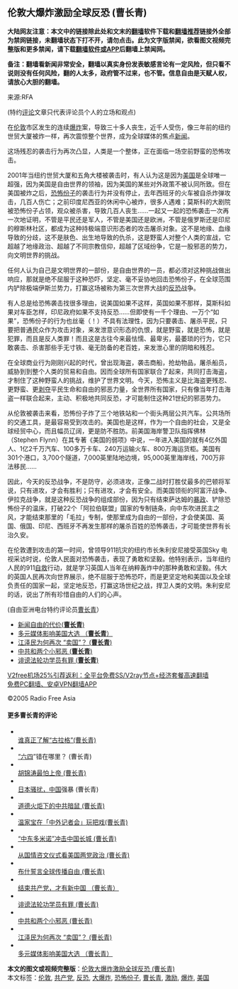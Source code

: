  <h2>伦敦大爆炸激励全球反恐 (曹长青)</h2> <p class="notice"><b>大陆网友注意：本文中的链接除此处和文末的<a href="https://github.com/bannedbook/fanqiang" >翻墙</a>软件下载和<a href="https://github.com/killgcd/justmysocks/blob/master/README.md">翻墙推荐</a>链接外全部为禁网链接，未翻墙状态下打不开，请勿点击。此为文字版禁闻，欲看图文视频完整版和更多禁闻，请下载<a href="https://github.com/bannedbook/fanqiang">翻墙软件或APP</a>后翻墙上禁闻网。</p><p>备注：翻墙看新闻非常安全，翻墙以真实身份发表敏感言论有一定风险，但只看不说则没有任何风险，翻的人太多，政府管不过来，也不管。信息自由是天赋人权，请放心大胆的翻墙。</b></p>  <div class="entry"> <p>来源:RFA</p> <p> (特约<span class='wp_keywordlink_affiliate'><a href="https://www.bannedbook.org/bnews/comments/" title="新闻评论" target="_blank">评论</a></span>文章只代表评论员个人的立场和观点) </p> <p> 在<a href="https://www.bannedbook.org/bnews/tag/%e4%bc%a6%e6%95%a6/" class="st_tag internal_tag" rel="tag" title="标签 伦敦 下的日志">伦敦</a>市区发生的连续<a href="https://www.bannedbook.org/bnews/tag/%e7%88%86%e7%82%b8/" class="st_tag internal_tag" rel="tag" title="标签 爆炸 下的日志">爆炸</a>案，导致三十多人丧生，近千人受伤，像三年前的纽约世贸大厦被炸一样，再次震惊整个世界，成为全球媒体的焦点<span class='wp_keywordlink_affiliate'><a href="https://www.bannedbook.org/" title="新闻">新闻</a></span>。 </p>  <p> 这场残忍的袭击行为再次凸显，人类是一个整体，正在面临一场空前野蛮的恐怖攻击。 </p> <p> 2001年当纽约世贸大厦和五角大楼被袭击时，有人认为这是因为<a href="https://www.bannedbook.org/bnews/tag/%e7%be%8e%e5%9b%bd/" class="st_tag internal_tag" rel="tag" title="标签 美国 下的日志">美国</a>是全球唯一超强，因为美国是自由世界的领袖，因为美国的某些对外政策不被认同所致。但在美国被炸之后，<a href="https://www.bannedbook.org/bnews/tag/%E6%81%90%E6%80%96%E4%BB%BD%E5%AD%90/" class="st_tag internal_tag" rel="tag" title="标签 恐怖份子 下的日志">恐怖份子</a>的袭击行为并没有停止，去年西班牙的火车被自杀炸弹攻击，几百人伤亡；之前印度尼西亚的休闲中心被炸，很多人遇难；莫斯科的大剧院被恐怖份子占领，观众被杀害，导致几百人丧生……一起又一起的恐怖袭击一次再一次地证明，不管是平民还是军人，不管是美国还是欧洲，不管是俄罗斯还是印尼的穆斯林社区，都成为这种持极端意识形态者的攻击屠杀对象。这不是地缘、血缘导致的分歧，这不是肤色、出生地导致的仇杀，这是野蛮人对整个人类的宣战，它超越了地缘政治、超越了不同宗教信仰，超越了区域纷争，它是一股邪恶的势力，向文明世界的挑战。 </p> <p> 任何人认为自己是文明世界的一部份，是自由世界的一员，都必须对这种挑战做出响应，那就是绝不屈服于这种恐吓，坚定、毫不妥协地回击恐怖份子，在全球范围内铲除极端伊斯兰势力，打赢这场被称为第三次世界大战的<a href="https://www.bannedbook.org/bnews/tag/%e5%8f%8d%e6%81%90/" class="st_tag internal_tag" rel="tag" title="标签 反恐 下的日志">反恐</a>战争。 </p>  <p> 有人总是给恐怖袭击找很多理由，说美国如果不这样，英国如果不那样，莫斯科如果对车臣怎样，印尼政府如果不支持反恐……但即使有一千个理由、一万个“如果”，恐怖份子的行为也丝毫（！）不具有法理性，因为只要袭击、屠杀平民，只要把普通民众作为攻击对象，来发泄意识形态的仇恨，就是野蛮，就是恐怖，就是犯罪，而且是反人类罪！而且这是古往今来最怯懦、最卑劣，最萎琐的行为，它只敢袭击、杀害那些手无寸铁、毫无防备的老百姓，来发泄心里的阴暗和残忍。 </p> <p> 在全球商业行为刚刚兴起的时代，曾出现海盗，袭击商船，抢劫物品，屠杀船员，威胁到到整个人类的贸易和自由。因而全球所有国家联合了起来，共同打击海盗，才制住了这种野蛮人的挑战，维护了世界文明。今天，恐怖主义是比海盗更残忍、更野蛮、更<span class='wp_keywordlink'><a href="https://www.bannedbook.org/forum2/topic21.html" title="《剥夺》 黄建民 著" target="_blank">剥夺</a></span>平民生命和自由的邪恶力量，全世界所有国家，只有像当年打击海盗一样联合起来，主动、积极地共同反恐，才可能制住这种21世纪的邪恶势力。 </p> <p> 从伦敦被袭击来看，恐怖份子炸了三个地铁站和一个街头两层公共汽车。公共场所的交通工具，是最容易受到攻击的。美国也是这样，作为一个自由的社会，又是全球经贸中心，而且幅员辽阔，更是防不胜防。前美国海岸警卫队指挥佛林（Stephen Flynn）在其专著《美国的弱项》中说，一年进入美国的就有4亿外国人、1亿2千万汽车、100多万卡车、240万运输火车、800万海运货柜。美国有301个港口，3,700个隧道，7,000英里陆地边境，95,000英里海岸线，700万非法移民…… </p>  <p> 因此，今天的反恐战争，不是防守，必须进攻，正像二战时打胜仗最多的巴顿将军说，只有进攻，才会有胜利；只有进攻，才会有安全。而美国领衔的阿富汗战争、伊拉克战争，就是这种反恐战争的组成部份，因为只有结束萨达姆的<span class='wp_keywordlink'><a href="https://www.bannedbook.org/forum11/topic276.html" title="禁片：评中国共产党的暴政" target="_blank">暴政</a></span>、铲除恐怖份子的温床，打破22个「阿拉伯联盟」国家的专制链条，向中东吹进民主之风，才能结束那里的「毛拉」专制，使那里成为自由的一部份，才会使美国、英国、俄国、印尼、西班牙不再发生那样的屠杀百姓的恐怖袭击，才可能使世界有长治久安。 </p> <p> 在伦敦遭到攻击的第一时间，曾领导911抗灾的纽约市长朱利安尼接受英国Sky 电视采访时说，伦敦人民面对恐怖袭击，表现了勇敢和坚毅。他特别表示，当年纽约人民的911<span class='wp_keywordlink'><a href="https://www.bannedbook.org/forum5/topic42.html" title="萨斯、诚信与自救" target="_blank">自救</a></span>行动，就是学习英国人当年在纳粹轰炸中的那种勇敢和坚毅。伟大的英国人民再次向世界展示，绝不屈服于恐怖恐吓，而是更坚定地和美国以及全球负责任的国家一起，坚定地反恐，打赢这场世纪之战，捍卫人类的文明。朱利安尼的话，说出了所有珍惜自由的人们的心声。 </p> <p> (自由亚洲电台特约评论员<a href="https://www.bannedbook.org/bnews/tag/%e6%9b%b9%e9%95%bf%e9%9d%92/" class="st_tag internal_tag" rel="tag" title="标签 曹长青 下的日志">曹长青</a>） </p>  <ul class='op-related-articles' title='相关阅读'> <li><a href='https://www.bannedbook.org/bnews/comments/20201216/1448837.html' target='_blank'>新闻自由的代价(<b>曹长青</b>)</a></li> <li><a href='https://www.bannedbook.org/bnews/comments/20201216/1448836.html' target='_blank'>多元媒体影响美国大选 （<b>曹长青</b>）</a></li> <li><a href='https://www.bannedbook.org/bnews/comments/20201216/1448835.html' target='_blank'>江泽民为何再次 “卖国”？ (<b>曹长青</b>)</a></li> <li><a href='https://www.bannedbook.org/bnews/comments/20201216/1448834.html' target='_blank'>中共和两个小邪恶 (<b>曹长青</b>)</a></li> <li><a href='https://www.bannedbook.org/bnews/comments/20201216/1448833.html' target='_blank'>诽谤法轮功学员有罪 (<b>曹长青</b>)</a></li> </ul> <p class="texttj"> <a href="https://github.com/bannedbook/fanqiang/wiki/V2ray%E6%9C%BA%E5%9C%BA" target="_blank">V2free机场25%引荐返利：全平台免费SS/V2ray节点+经济套餐高速翻墙</a><br/> <a href="https://github.com/bannedbook/fanqiang/wiki/%E7%A6%81%E9%97%BB%E7%BD%91%E5%AE%89%E5%8D%93%E7%BF%BB%E5%A2%99%E6%96%B0%E9%97%BBAPP" target="_blank">免费PC翻墙、安卓VPN翻墙APP</a></p><p>©2005 Radio Free Asia </p> <h4> 更多曹长青的评论<br /> </h4> <ul> <li> <a href="/mandarin/pinglun/ccq-20050610.html"><br /> 谁真正了解“古拉格”(曹长青)<br /> </a> </li> <li> <a href="/mandarin/pinglun/ccq-20050602.html"><br /> “<span class='wp_keywordlink'><a href="https://www.bannedbook.org/forum2/topic2509.html" title="《中国六四真相》" target="_blank">六四</a></span>”错在哪里？ (曹长青)<br /> </a> </li> <li> <a href="/mandarin/pinglun/ccq-20050425.html"><br /> 胡锦涛最怕上帝 (曹长青)<br /> </a> </li> <li> <a href="/mandarin/pinglun/ccq-20050414.html"><br /> 日本骚扰，<span class='wp_keywordlink_affiliate'><a href="https://www.bannedbook.org/" title="中国" target="_blank">中国</a></span>强暴 (曹长青)<br /> </a> </li> <li> <a href="/mandarin/pinglun/ccq-20050407.html"><br /> 道德火炬下的中共暗鼠 (曹长青)<br /> </a> </li> <li> <a href="/mandarin/pinglun/ccq-20050317.html"><br /> 温家宝在「中外记者会」玩把戏(曹长青)<br /> </a> </li> <li> <a href="/mandarin/pinglun/ccq-20050303.html"><br /> “中东多米诺”冲击中国长城 (曹长青)<br /> </a> </li> <li> <a href="/mandarin/pinglun/ccq-20050203.html"><br /> 从国情咨文仪式看美国两党政治 (曹长青)<br /> </a> </li> <li> <a href="/mandarin/pinglun/ccq-20050120.html"><br /> 布什誓言全球传播自由 (曹长青)<br /> </a> </li> <li> <a href="/mandarin/pinglun/ccq-20041216.html"><br /> 结束共产党，才有新中国 （曹长青）<br /> </a> </li> <li> <a href="/mandarin/pinglun/ccq-20041118.html"><br /> 诽谤法轮功学员有罪 (曹长青)<br /> </a> </li> <li> <a href="/mandarin/pinglun/ccq-20041111.html"><br /> 中共和两个小邪恶 (曹长青)<br /> </a> </li> <li> <a href="/mandarin/pinglun/ccq-20041021.html"><br /> 江泽民为何再次 “卖国”？ (曹长青)<br /> </a> </li> <li> <a href="/mandarin/pinglun/ccq-20041018.html"><br /> 多元媒体影响美国大选 （曹长青）<br /> </a> </li> </ul> </p><a name='sharetosocial'></a>       <div><b>本文的图文或视频完整版</b>：<a href='https://www.bannedbook.org/bnews/comments/20201216/1448824.html'>伦敦大爆炸激励全球反恐 (曹长青)</a></div>  </div><!--END ENTRY--> <div class="postfooter"> <div>本文标签：<a href="https://www.bannedbook.org/bnews/tag/%e4%bc%a6%e6%95%a6/" rel="tag">伦敦</a>, <a href="https://www.bannedbook.org/bnews/tag/%e5%85%b1%e4%ba%a7%e5%85%9a/" rel="tag">共产党</a>, <a href="https://www.bannedbook.org/bnews/tag/%e5%8f%8d%e6%81%90/" rel="tag">反恐</a>, <a href="https://www.bannedbook.org/bnews/tag/%e5%a4%a7%e7%88%86%e7%82%b8/" rel="tag">大爆炸</a>, <a href="https://www.bannedbook.org/bnews/tag/%E6%81%90%E6%80%96%E4%BB%BD%E5%AD%90/" rel="tag">恐怖份子</a>, <a href="https://www.bannedbook.org/bnews/tag/%e6%9b%b9%e9%95%bf%e9%9d%92/" rel="tag">曹长青</a>, <a href="https://www.bannedbook.org/bnews/tag/%E6%BF%80%E5%8A%B1/" rel="tag">激励</a>, <a href="https://www.bannedbook.org/bnews/tag/%e7%88%86%e7%82%b8/" rel="tag">爆炸</a>, <a href="https://www.bannedbook.org/bnews/tag/%e7%be%8e%e5%9b%bd/" rel="tag">美国</a></div>  </div><!--END POSTFOOTER--> 